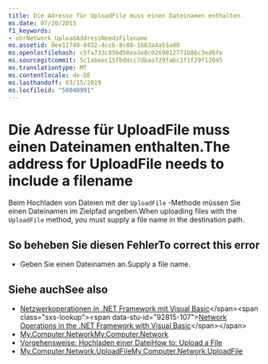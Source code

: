```yaml
---
title: Die Adresse für UploadFile muss einen Dateinamen enthalten.
ms.date: 07/20/2015
f1_keywords:
- vbrNetwork_UploadAddressNeedsFilename
ms.assetid: 0ee11749-0432-4ccb-8c08-1663a4a55ad0
ms.openlocfilehash: c5fa733c856d58ea3e8c0269012771b86c3ed8fe
ms.sourcegitcommit: 5c1abeec15fbddcc7dbaa729fabc1f1f29f12045
ms.translationtype: MT
ms.contentlocale: de-DE
ms.lasthandoff: 03/15/2019
ms.locfileid: "58040991"
---
```

# <a name="the-address-for-uploadfile-needs-to-include-a-filename"></a><span data-ttu-id="92815-102">Die Adresse für UploadFile muss einen Dateinamen enthalten.</span><span class="sxs-lookup"><span data-stu-id="92815-102">The address for UploadFile needs to include a filename</span></span>
<span data-ttu-id="92815-103">Beim Hochladen von Dateien mit der `UploadFile` -Methode müssen Sie einen Dateinamen im Zielpfad angeben.</span><span class="sxs-lookup"><span data-stu-id="92815-103">When uploading files with the `UploadFile` method, you must supply a file name in the destination path.</span></span>  
  
## <a name="to-correct-this-error"></a><span data-ttu-id="92815-104">So beheben Sie diesen Fehler</span><span class="sxs-lookup"><span data-stu-id="92815-104">To correct this error</span></span>  
  
-   <span data-ttu-id="92815-105">Geben Sie einen Dateinamen an.</span><span class="sxs-lookup"><span data-stu-id="92815-105">Supply a file name.</span></span>  
  
## <a name="see-also"></a><span data-ttu-id="92815-106">Siehe auch</span><span class="sxs-lookup"><span data-stu-id="92815-106">See also</span></span>

- <span data-ttu-id="92815-107">[Netzwerkoperationen in .NET Framework mit Visual Basic](https://docs.microsoft.com/previous-versions/visualstudio/visual-studio-2010/ms172756(v=vs.100))</span><span class="sxs-lookup"><span data-stu-id="92815-107">[Network Operations in the .NET Framework with Visual Basic](https://docs.microsoft.com/previous-versions/visualstudio/visual-studio-2010/ms172756(v=vs.100))</span></span>
- [<span data-ttu-id="92815-108">My.Computer.Network</span><span class="sxs-lookup"><span data-stu-id="92815-108">My.Computer.Network</span></span>](xref:Microsoft.VisualBasic.Devices.Network)
- [<span data-ttu-id="92815-109">Vorgehensweise: Hochladen einer Datei</span><span class="sxs-lookup"><span data-stu-id="92815-109">How to: Upload a File</span></span>](../../visual-basic/developing-apps/programming/computer-resources/how-to-upload-a-file.md)
- [<span data-ttu-id="92815-110">My.Computer.Network.UploadFile</span><span class="sxs-lookup"><span data-stu-id="92815-110">My.Computer.Network.UploadFile</span></span>](xref:Microsoft.VisualBasic.Devices.Network.UploadFile%2A)
